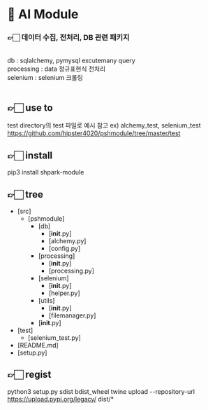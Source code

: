 # 🤖 AI Module

### 👉🏻 데이터 수집, 전처리, DB 관련 패키지
<br>
db :  sqlalchemy, pymysql excutemany query
<br>
processing : data 정규표현식 전처리
<br>
selenium : selenium 크롤링
<br>
<br>

## 👉🏻 use to
test directory의 test 파일로 예시 참고 ex) alchemy_test, selenium_test
<br>
https://github.com/hipster4020/pshmodule/tree/master/test
<br>


## 👉🏻 install
pip3 install shpark-module
<br>


## 👉🏻 tree
 * [src]
   * [pshmodule] 
     * [db]
       * [__init__.py]
       * [alchemy.py]
       * [config.py]
     * [processing]
       * [__init__.py]
       * [processing.py]
     * [selenium]
       * [__init__.py]
       * [helper.py]
     * [utils]
       * [__init__.py]
       * [filemanager.py]
     * [__init__.py]
 * [test]
   * [selenium_test.py] 
 * [README.md]
 * [setup.py]


## 👉🏻 regist
python3 setup.py sdist bdist_wheel
twine upload --repository-url https://upload.pypi.org/legacy/ dist/*